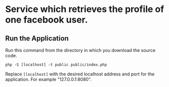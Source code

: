 # Service which retrieves the profile of one facebook user.

## Run the Application

Run this command from the directory in which you download the source code.

    php -S [localhost] -t public public/index.php

Replace `[localhost]` with the desired localhost address and port for the application. For example "127.0.0.1:8080".


